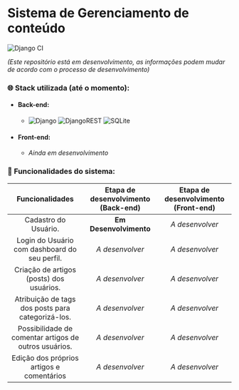 # Sistema de Gerenciamento de conteúdo
![Django CI](https://github.com/fabiojuliosantos/gerenciamentoconteudo/actions/workflows/django.yml/badge.svg)


*(Este repositório está em desenvolvimento, as informações podem mudar de acordo com o processo de desenvolvimento)*

### :globe_with_meridians: Stack utilizada (até o momento):
 - #### Back-end:
   - ![Django](https://img.shields.io/badge/django-%23092E20.svg?style=for-the-badge&logo=django&logoColor=white) ![DjangoREST](https://img.shields.io/badge/DJANGO-REST-ff1709?style=for-the-badge&logo=django&logoColor=white&color=ff1709&labelColor=gray) ![SQLite](https://img.shields.io/badge/sqlite-%2307405e.svg?style=for-the-badge&logo=sqlite&logoColor=white)

- #### Front-end:
   - *Ainda em desenvolvimento*

### :nut_and_bolt: Funcionalidades do sistema:
| Funcionalidades | Etapa de desenvolvimento (Back-end) | Etapa de desenvolvimento (Front-end)
| :--------------: | :---------------------------------: | :---------------------------------: |
| Cadastro do Usuário. | **Em Desenvolvimento**| *A desenvolver* |
| Login do Usuário com dashboard do seu perfil. | *A desenvolver* | *A desenvolver* |
| Criação de artigos (posts) dos usuários. | *A desenvolver* |*A desenvolver* |
| Atribuição de tags dos posts para categorizá-los. | *A desenvolver* | *A desenvolver*|
| Possibilidade de comentar artigos de outros usuários. | *A desenvolver* |*A desenvolver* |
| Edição dos próprios artigos e comentários | *A desenvolver* |*A desenvolver* |